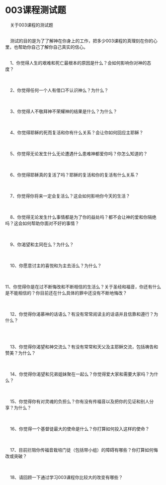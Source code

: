 # 003课程测试题



<p>&nbsp; &nbsp; 关于003课程的测试题</p>

<p><br />
&nbsp; &nbsp; 测试的目的是为了了解神在你身上的工作，把多少003课程的真理刻在你的心里，也帮助你自己了解你自己真实的信心。</p>

<p><br />
&nbsp; &nbsp; 1、你觉得人生的艰难和死亡最根本的原因是什么？会如何影响你对神的态度？&nbsp;&nbsp;</p>

<p><br />
&nbsp;<br />
&nbsp; &nbsp; 2、你觉得任何一个人有借口不认识神么？为什么？</p>

<p><br />
&nbsp;&nbsp;<br />
&nbsp; &nbsp; 3、你觉得人不敬拜神不荣耀神的结果是什么？为什么？&nbsp;&nbsp;</p>

<p><br />
<br />
&nbsp; &nbsp; 4、你觉得耶稣的死而复活和你有什么关系？会让你如何回应主耶稣？&nbsp;&nbsp;</p>

<p><br />
&nbsp; &nbsp;<br />
&nbsp; &nbsp; 5、你觉得无论发生什么无论遭遇什么患难神都爱你吗？你怎么知道的？&nbsp;&nbsp;</p>

<p><br />
&nbsp; &nbsp;<br />
&nbsp; &nbsp; 6、你觉得耶稣真的复活了吗？耶稣的复活和你的复活有什么关系？&nbsp;&nbsp;</p>

<p><br />
&nbsp; &nbsp;<br />
&nbsp; &nbsp; 7、你觉得你将来一定会复活么？这会如何影响你今天的生活？&nbsp;&nbsp;</p>

<p><br />
&nbsp; &nbsp;<br />
&nbsp; &nbsp; 8、你觉得无论发生什么事情都是为了你的益处吗？都不会让神的爱和你隔绝吗？这会如何帮助你面对不好的事情？&nbsp;&nbsp;</p>

<p><br />
&nbsp; &nbsp;<br />
&nbsp; &nbsp; 9、你渴望和主同在么？为什么？&nbsp;&nbsp;</p>

<p><br />
&nbsp; &nbsp;<br />
&nbsp; &nbsp; 10、你愿意讨主的喜悦和为主去活么？为什么？&nbsp;&nbsp;</p>

<p><br />
&nbsp; &nbsp;<br />
11、你觉得你是在过不断悔改和不断相信的生活么？关于圣经和福音，你还有什么是不能相信的？你目前还在什么具体的罪中还没有不断地悔改？&nbsp;&nbsp;</p>

<p><br />
&nbsp; &nbsp;<br />
&nbsp; &nbsp; 12、你觉得你渴慕神的话语么？有没有常常阅读主的话语并且信靠和遵行？为什么？&nbsp;&nbsp;</p>

<p><br />
&nbsp;<br />
&nbsp;<br />
&nbsp; &nbsp; 13、你觉得你渴望和神交流么？有没有常常和天父及主耶稣交流，包括祷告和赞美？为什么？&nbsp;&nbsp;</p>

<p><br />
<br />
&nbsp; &nbsp; 14、你觉得你渴望和兄弟姐妹聚在一起么？你觉得爱大家和需要大家吗？为什么？&nbsp;&nbsp;</p>

<p><br />
&nbsp;<br />
&nbsp; &nbsp; 15、你觉得你有对灵魂的负担么？你有没有传福音以及把你的见证和别人分享？为什么？</p>

<p><br />
&nbsp;&nbsp;<br />
&nbsp; &nbsp; 16、你觉得一个基督徒最大的使命是什么？你打算如何投入这样的使命？&nbsp;&nbsp;</p>

<p><br />
<br />
&nbsp; &nbsp; 17、目前拦阻你传福音栽培门徒（包括带小组）的障碍有哪些？你打算如何悔改或突破？&nbsp;&nbsp;</p>

<p><br />
<br />
&nbsp; &nbsp; 18、请回顾一下通过学习003课程你比较大的改变有哪些？<br />
&nbsp;</p>